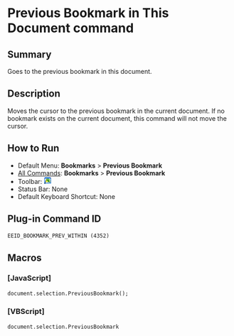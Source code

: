 # Previous Bookmark in This Document command

## Summary

Goes to the previous bookmark in this document.

## Description

Moves the cursor to the previous bookmark in the current document. If no bookmark exists on the current
document, this command will not move the cursor.

## How to Run

- Default Menu: **Bookmarks** \> **Previous Bookmark**
- [All Commands](../tools/all_commands): **Bookmarks** \> **Previous Bookmark**
- Toolbar: ![](../../images/bookmarkprevwithin.gif)
- Status Bar: None
- Default Keyboard Shortcut: None

## Plug-in Command ID

```
EEID_BOOKMARK_PREV_WITHIN (4352)
```

## Macros

### \[JavaScript\]

```
document.selection.PreviousBookmark();
```

### \[VBScript\]

```
document.selection.PreviousBookmark
```
